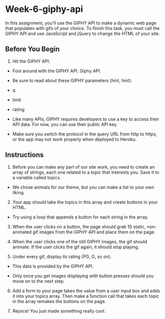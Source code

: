# Week-6-giphy-api

In this assignment, you'll use the GIPHY API to make a dynamic web page that populates with gifs of your choice. To finish this task, you must call the GIPHY API and use JavaScript and jQuery to change the HTML of your site.

## Before You Begin

1. Hit the GIPHY API.

* Fool around with the GIPHY API. Giphy API.

* Be sure to read about these GIPHY parameters (hint, hint): 

- q

- limit

- rating


* Like many APIs, GIPHY requires developers to use a key to access their API data. For now, you can use their public API key.

* Make sure you switch the protocol in the query URL from http to https, or the app may not work properly when deployed to Heroku.

## Instructions

1. Before you can make any part of our site work, you need to create an array of strings, each one related to a topic that interests you. Save it to a variable called topics. 

* We chose animals for our theme, but you can make a list to your own liking.

2. Your app should take the topics in this array and create buttons in your HTML.

* Try using a loop that appends a button for each string in the array.

3. When the user clicks on a button, the page should grab 10 static, non-animated gif images from the GIPHY API and place them on the page. 

4. When the user clicks one of the still GIPHY images, the gif should animate. If the user clicks the gif again, it should stop playing.

5. Under every gif, display its rating (PG, G, so on). 

* This data is provided by the GIPHY API.

* Only once you get images displaying with button presses should you move on to the next step.

6. Add a form to your page takes the value from a user input box and adds it into your topics array. Then make a function call that takes each topic in the array remakes the buttons on the page.

7. Rejoice! You just made something really cool.